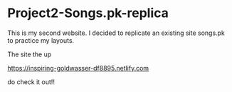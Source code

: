 # Project2-Songs.pk-replica


This is my second website.
I decided to replicate an existing site songs.pk to practice my layouts.

The site the up

https://inspiring-goldwasser-df8895.netlify.com

do check it out!!
